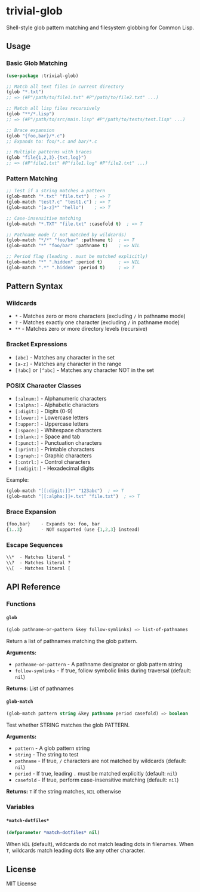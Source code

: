 # trivial-glob

Shell-style glob pattern matching and filesystem globbing for Common Lisp.

## Usage

### Basic Glob Matching

```lisp
(use-package :trivial-glob)

;; Match all text files in current directory
(glob "*.txt")
;; => (#P"/path/to/file1.txt" #P"/path/to/file2.txt" ...)

;; Match all lisp files recursively
(glob "**/*.lisp")
;; => (#P"/path/to/src/main.lisp" #P"/path/to/tests/test.lisp" ...)

;; Brace expansion
(glob "{foo,bar}/*.c")
;; Expands to: foo/*.c and bar/*.c

;; Multiple patterns with braces
(glob "file{1,2,3}.{txt,log}")
;; => (#P"file1.txt" #P"file1.log" #P"file2.txt" ...)
```

### Pattern Matching

```lisp
;; Test if a string matches a pattern
(glob-match "*.txt" "file.txt")  ; => T
(glob-match "test?.c" "test1.c") ; => T
(glob-match "[a-z]*" "hello")    ; => T

;; Case-insensitive matching
(glob-match "*.TXT" "file.txt" :casefold t)  ; => T

;; Pathname mode (/ not matched by wildcards)
(glob-match "*/*" "foo/bar" :pathname t)  ; => T
(glob-match "*" "foo/bar" :pathname t)    ; => NIL

;; Period flag (leading . must be matched explicitly)
(glob-match "*" ".hidden" :period t)      ; => NIL
(glob-match ".*" ".hidden" :period t)     ; => T
```

## Pattern Syntax

### Wildcards

- `*` - Matches zero or more characters (excluding `/` in pathname mode)
- `?` - Matches exactly one character (excluding `/` in pathname mode)
- `**` - Matches zero or more directory levels (recursive)

### Bracket Expressions

- `[abc]` - Matches any character in the set
- `[a-z]` - Matches any character in the range
- `[!abc]` or `[^abc]` - Matches any character NOT in the set

### POSIX Character Classes

- `[:alnum:]` - Alphanumeric characters
- `[:alpha:]` - Alphabetic characters
- `[:digit:]` - Digits (0-9)
- `[:lower:]` - Lowercase letters
- `[:upper:]` - Uppercase letters
- `[:space:]` - Whitespace characters
- `[:blank:]` - Space and tab
- `[:punct:]` - Punctuation characters
- `[:print:]` - Printable characters
- `[:graph:]` - Graphic characters
- `[:cntrl:]` - Control characters
- `[:xdigit:]` - Hexadecimal digits

Example:

```lisp
(glob-match "[[:digit:]]*" "123abc")  ; => T
(glob-match "[[:alpha:]]+.txt" "file.txt")  ; => T
```

### Brace Expansion

```lisp
{foo,bar}    - Expands to: foo, bar
{1..3}       - NOT supported (use {1,2,3} instead)
```

### Escape Sequences

```lisp
\\*  - Matches literal *
\\?  - Matches literal ?
\\[  - Matches literal [
```

## API Reference

### Functions

#### `glob`

```lisp
(glob pathname-or-pattern &key follow-symlinks) => list-of-pathnames
```

Return a list of pathnames matching the glob pattern.

**Arguments:**
- `pathname-or-pattern` - A pathname designator or glob pattern string
- `follow-symlinks` - If true, follow symbolic links during traversal (default: `nil`)

**Returns:** List of pathnames

#### `glob-match`

```lisp
(glob-match pattern string &key pathname period casefold) => boolean
```

Test whether STRING matches the glob PATTERN.

**Arguments:**
- `pattern` - A glob pattern string
- `string` - The string to test
- `pathname` - If true, `/` characters are not matched by wildcards (default: `nil`)
- `period` - If true, leading `.` must be matched explicitly (default: `nil`)
- `casefold` - If true, perform case-insensitive matching (default: `nil`)

**Returns:** `T` if the string matches, `NIL` otherwise

### Variables

#### `*match-dotfiles*`

```lisp
(defparameter *match-dotfiles* nil)
```

When `NIL` (default), wildcards do not match leading dots in filenames.
When `T`, wildcards match leading dots like any other character.

## License

MIT License
